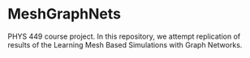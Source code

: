 # MeshGraphNets
PHYS 449 course project. In this repository, we attempt replication of results of the Learning Mesh Based Simulations with Graph Networks. 
